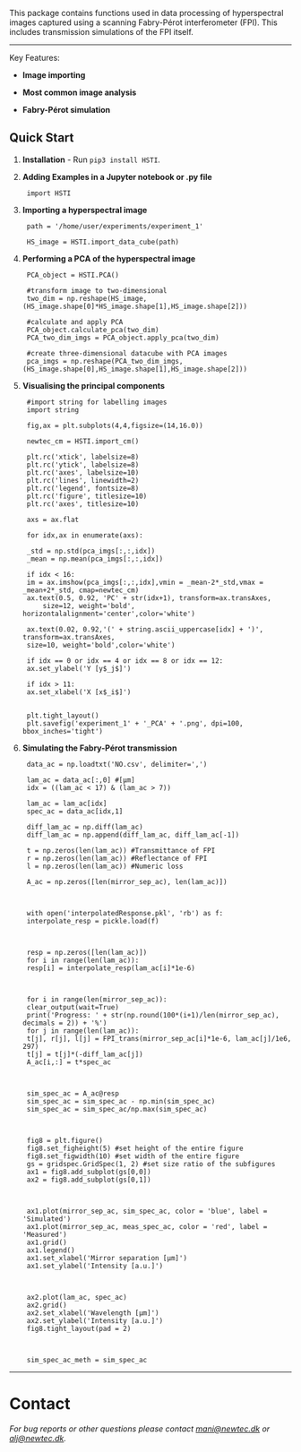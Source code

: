 This package contains functions used in data processing of hyperspectral images
captured using a scanning Fabry-Pérot interferometer (FPI). This includes transmission
simulations of the FPI itself.

-------------------

Key Features:

* **Image importing**

* **Most common image analysis**

* **Fabry-Pérot simulation**



## Quick Start


1. **Installation** - Run `pip3 install HSTI`.


2. **Adding Examples in a Jupyter notebook or .py file**

        import HSTI

3. **Importing a hyperspectral image**

        path = '/home/user/experiments/experiment_1'

        HS_image = HSTI.import_data_cube(path)

4. **Performing a PCA of the hyperspectral image**

        PCA_object = HSTI.PCA()

        #transform image to two-dimensional
        two_dim = np.reshape(HS_image,(HS_image.shape[0]*HS_image.shape[1],HS_image.shape[2]))

        #calculate and apply PCA
        PCA_object.calculate_pca(two_dim)
        PCA_two_dim_imgs = PCA_object.apply_pca(two_dim)

        #create three-dimensional datacube with PCA images
        pca_imgs = np.reshape(PCA_two_dim_imgs,(HS_image.shape[0],HS_image.shape[1],HS_image.shape[2]))


5. **Visualising the principal components**

        #import string for labelling images
        import string

        fig,ax = plt.subplots(4,4,figsize=(14,16.0))

        newtec_cm = HSTI.import_cm()

        plt.rc('xtick', labelsize=8)
        plt.rc('ytick', labelsize=8)
        plt.rc('axes', labelsize=10)
        plt.rc('lines', linewidth=2)
        plt.rc('legend', fontsize=8)
        plt.rc('figure', titlesize=10)
        plt.rc('axes', titlesize=10)

        axs = ax.flat

        for idx,ax in enumerate(axs):

        _std = np.std(pca_imgs[:,:,idx])
        _mean = np.mean(pca_imgs[:,:,idx])

        if idx < 16:
        im = ax.imshow(pca_imgs[:,:,idx],vmin = _mean-2*_std,vmax = _mean+2*_std, cmap=newtec_cm)
        ax.text(0.5, 0.92, 'PC' + str(idx+1), transform=ax.transAxes,
            size=12, weight='bold', horizontalalignment='center',color='white')

        ax.text(0.02, 0.92,'(' + string.ascii_uppercase[idx] + ')', transform=ax.transAxes,
        size=10, weight='bold',color='white')

        if idx == 0 or idx == 4 or idx == 8 or idx == 12:
        ax.set_ylabel('Y [y$_j$]')

        if idx > 11:
        ax.set_xlabel('X [x$_i$]')


        plt.tight_layout()
        plt.savefig('experiment_1' + '_PCA' + '.png', dpi=100, bbox_inches='tight')


6. **Simulating the Fabry-Pérot transmission**

        data_ac = np.loadtxt('NO.csv', delimiter=',')

        lam_ac = data_ac[:,0] #[µm]
        idx = ((lam_ac < 17) & (lam_ac > 7))

        lam_ac = lam_ac[idx]
        spec_ac = data_ac[idx,1]

        diff_lam_ac = np.diff(lam_ac)
        diff_lam_ac = np.append(diff_lam_ac, diff_lam_ac[-1])

        t = np.zeros(len(lam_ac)) #Transmittance of FPI
        r = np.zeros(len(lam_ac)) #Reflectance of FPI
        l = np.zeros(len(lam_ac)) #Numeric loss

        A_ac = np.zeros([len(mirror_sep_ac), len(lam_ac)])



        with open('interpolatedResponse.pkl', 'rb') as f:
        interpolate_resp = pickle.load(f)



        resp = np.zeros([len(lam_ac)])
        for i in range(len(lam_ac)):
        resp[i] = interpolate_resp(lam_ac[i]*1e-6)



        for i in range(len(mirror_sep_ac)):
        clear_output(wait=True)
        print('Progress: ' + str(np.round(100*(i+1)/len(mirror_sep_ac), decimals = 2)) + '%')
        for j in range(len(lam_ac)):
        t[j], r[j], l[j] = FPI_trans(mirror_sep_ac[i]*1e-6, lam_ac[j]/1e6, 297)
        t[j] = t[j]*(-diff_lam_ac[j])
        A_ac[i,:] = t*spec_ac



        sim_spec_ac = A_ac@resp
        sim_spec_ac = sim_spec_ac - np.min(sim_spec_ac)
        sim_spec_ac = sim_spec_ac/np.max(sim_spec_ac)



        fig8 = plt.figure()
        fig8.set_figheight(5) #set height of the entire figure
        fig8.set_figwidth(10) #set width of the entire figure
        gs = gridspec.GridSpec(1, 2) #set size ratio of the subfigures
        ax1 = fig8.add_subplot(gs[0,0])
        ax2 = fig8.add_subplot(gs[0,1])



        ax1.plot(mirror_sep_ac, sim_spec_ac, color = 'blue', label = 'Simulated')
        ax1.plot(mirror_sep_ac, meas_spec_ac, color = 'red', label = 'Measured')
        ax1.grid()
        ax1.legend()
        ax1.set_xlabel('Mirror separation [µm]')
        ax1.set_ylabel('Intensity [a.u.]')



        ax2.plot(lam_ac, spec_ac)
        ax2.grid()
        ax2.set_xlabel('Wavelength [µm]')
        ax2.set_ylabel('Intensity [a.u.]')
        fig8.tight_layout(pad = 2)



        sim_spec_ac_meth = sim_spec_ac



-------------------
# Contact

  *For bug reports or other questions please contact mani@newtec.dk or alj@newtec.dk.*
